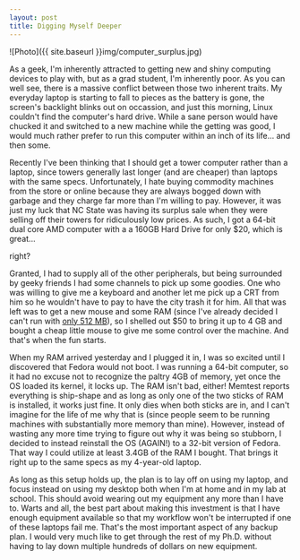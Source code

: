 ```yaml
---
layout: post
title: Digging Myself Deeper
---
```


![Photo]({{ site.baseurl }}img/computer_surplus.jpg)

As a geek, I'm inherently attracted to getting new and shiny computing devices to play with, but as a grad student, I'm inherently poor. As you can well see, there is a massive conflict between those two inherent traits. My everyday laptop is starting to fall to pieces as the battery is gone, the screen's backlight blinks out on occassion, and just this morning, Linux couldn't find the computer's hard drive. While a sane person would have chucked it and switched to a new machine while the getting was good, I would much rather prefer to run this computer within an inch of its life... and then some.

Recently I've been thinking that I should get a tower computer rather than a laptop, since towers generally last longer (and are cheaper) than laptops with the same specs. Unfortunately, I hate buying commodity machines from the store or online because they are always bogged down with garbage and they charge far more than I'm willing to pay. However, it was just my luck that NC State was having its surplus sale when they were selling off their towers for ridiculously low prices. As such, I got a 64-bit dual core AMD computer with a a 160GB Hard Drive for only $20, which is great...

right?

Granted, I had to supply all of the other peripherals, but being surrounded by geeky friends I had some channels to pick up some goodies. One who was willing to give me a keyboard and another let me pick up a CRT from him so he wouldn't have to pay to have the city trash it for him. All that was left was to get a new mouse and some RAM (since I've already decided I can't run with <a href="http://isharacomix.org/2012/04/19/four-times-the-power">only 512 MB</a>), so I shelled out $50 to bring it up to 4 GB and bought a cheap little mouse to give me some control over the machine. And that's when the fun starts.

When my RAM arrived yesterday and I plugged it in, I was so excited until I discovered that Fedora would not boot. I was running a 64-bit computer, so it had no excuse not to recognize the paltry 4GB of memory, yet once the OS loaded its kernel, it locks up. The RAM isn't bad, either! Memtest reports everything is ship-shape and as long as only one of the two sticks of RAM is installed, it works just fine. It only dies when both sticks are in, and I can't imagine for the life of me why that is (since people seem to be running machines with substantially more memory than mine). However, instead of wasting any more time trying to figure out why it was being so stubborn, I decided to instead reinstall the OS (AGAIN!) to a 32-bit version of Fedora. That way I could utilize at least 3.4GB of the RAM I bought. That brings it right up to the same specs as my 4-year-old laptop.

As long as this setup holds up, the plan is to lay off on using my laptop, and focus instead on using my desktop both when I'm at home and in my lab at school. This should avoid wearing out my equipment any more than I have to. Warts and all, the best part about making this investment is that I have enough equipment available so that my workflow won't be interrupted if one of these laptops fail me. That's the most important aspect of any backup plan. I would very much like to get through the rest of my Ph.D. without having to lay down multiple hundreds of dollars on new equipment.
